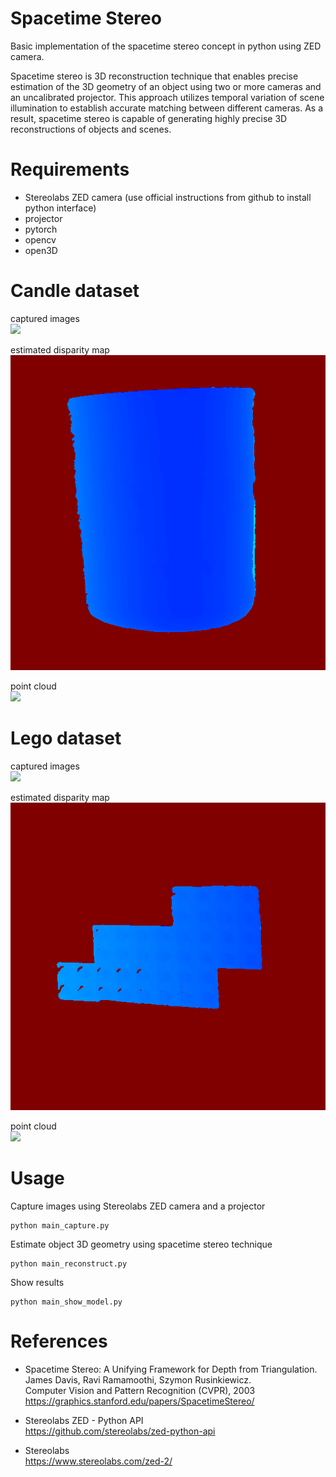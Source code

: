 # Spacetime Stereo
Basic implementation of the spacetime stereo concept in python using ZED camera.

Spacetime stereo is 3D reconstruction  technique that enables precise estimation of the 3D geometry of an object using two or more cameras and an uncalibrated projector. This approach utilizes temporal variation of scene illumination to establish accurate matching between different cameras. As a result, spacetime stereo is capable of generating highly precise 3D reconstructions of objects and scenes.

# Requirements
 - Stereolabs ZED camera (use official instructions from github to install python interface)
 - projector
 - pytorch
 - opencv
 - open3D

# Candle dataset
captured images  
![](docs/candle_projector_pattern.png)

estimated disparity map  
![](docs/candle_disparity.png)

point cloud  
![](docs/candle_3d_anim.png)

# Lego dataset
captured images  
![](docs/lego_projector_pattern.png)

estimated disparity map  
![](docs/lego_disparity.png)

point cloud  
![](docs/lego_3d_anim.png)

# Usage
Capture images using Stereolabs ZED camera and a projector
```
python main_capture.py
```

Estimate object 3D geometry using spacetime stereo technique
```
python main_reconstruct.py
```

Show results
```
python main_show_model.py
```


# References 
- Spacetime Stereo: A Unifying Framework for Depth from Triangulation.  
  James Davis, Ravi Ramamoothi, Szymon Rusinkiewicz.   
Computer Vision and Pattern Recognition (CVPR), 2003  
https://graphics.stanford.edu/papers/SpacetimeStereo/

- Stereolabs ZED - Python API  
https://github.com/stereolabs/zed-python-api

- Stereolabs  
https://www.stereolabs.com/zed-2/